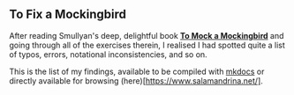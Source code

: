 ## To Fix a Mockingbird

After reading Smullyan's deep, delightful book
    [__To Mock a Mockingbird__](https://en.wikipedia.org/wiki/To_Mock_a_Mockingbird)
and going through
all of the exercises therein, I realised I had spotted quite a list of typos, errors,
notational inconsistencies, and so on.

This is the list of my findings, available to be compiled with [mkdocs](https://mkdocs.org)
or directly available for browsing (here)[https://www.salamandrina.net/].
